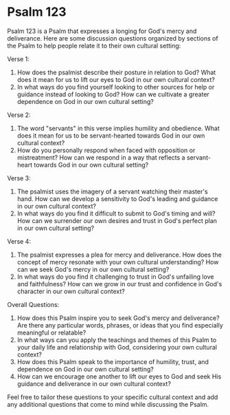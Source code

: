 # Psalm 123

Psalm 123 is a Psalm that expresses a longing for God's mercy and deliverance. Here are some discussion questions organized by sections of the Psalm to help people relate it to their own cultural setting:

Verse 1:

1. How does the psalmist describe their posture in relation to God? What does it mean for us to lift our eyes to God in our own cultural context?
2. In what ways do you find yourself looking to other sources for help or guidance instead of looking to God? How can we cultivate a greater dependence on God in our own cultural setting?

Verse 2:

1. The word "servants" in this verse implies humility and obedience. What does it mean for us to be servant-hearted towards God in our own cultural context?
2. How do you personally respond when faced with opposition or mistreatment? How can we respond in a way that reflects a servant-heart towards God in our own cultural setting?

Verse 3:

1. The psalmist uses the imagery of a servant watching their master's hand. How can we develop a sensitivity to God's leading and guidance in our own cultural context?
2. In what ways do you find it difficult to submit to God's timing and will? How can we surrender our own desires and trust in God's perfect plan in our own cultural setting?

Verse 4:

1. The psalmist expresses a plea for mercy and deliverance. How does the concept of mercy resonate with your own cultural understanding? How can we seek God's mercy in our own cultural setting?
2. In what ways do you find it challenging to trust in God's unfailing love and faithfulness? How can we grow in our trust and confidence in God's character in our own cultural context?

Overall Questions:

1. How does this Psalm inspire you to seek God's mercy and deliverance? Are there any particular words, phrases, or ideas that you find especially meaningful or relatable?
2. In what ways can you apply the teachings and themes of this Psalm to your daily life and relationship with God, considering your own cultural context?
3. How does this Psalm speak to the importance of humility, trust, and dependence on God in our own cultural setting?
4. How can we encourage one another to lift our eyes to God and seek His guidance and deliverance in our own cultural context?

Feel free to tailor these questions to your specific cultural context and add any additional questions that come to mind while discussing the Psalm.